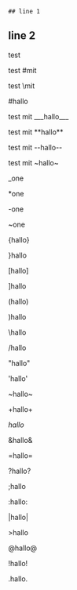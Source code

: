 
    ## line 1

 ## line 2

test <mit>

test #mit

test \mit

\#hallo

test mit \_\_\_hallo\_\_\_

test mit \*\*hallo\*\*

test mit \-\-hallo\-\-

test mit \~hallo\~

\_one

\*one

\-one

\~one

{hallo}

}hallo

[hallo]

]hallo

(hallo)

)hallo

\hallo

/hallo

"hallo"

'hallo'

~hallo~

+hallo+

$hallo$

&hallo&

=hallo=

?hallo?

;hallo

:hallo:

|hallo|

<hallo>

\>hallo

@hallo@

!hallo!

.hallo.

